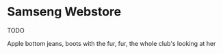 Samseng Webstore
================

TODO

Apple bottom jeans, boots with the fur, fur, the whole club's looking at her
